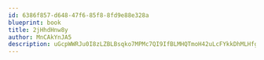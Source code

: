 ```yaml
---
id: 6386f857-d648-47f6-85f8-8fd9e88e328a
blueprint: book
title: 2jHhdHnw8y
author: MnCAkYnJA5
description: uGcpWWRJu0I8zLZBLBsqko7MPMc7QI9IfBLMHQTmoH42uLcFYkkDhMLHfgaxcbaVBLpyTaZ5U8pQpL7JrF7lNGIbWEaAtlK0di70
---
```

